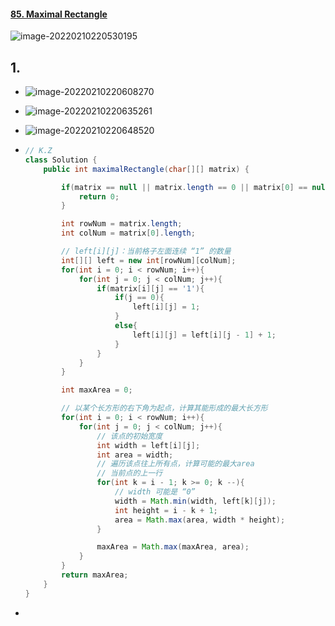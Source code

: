 #### [85. Maximal Rectangle](https://leetcode-cn.com/problems/maximal-rectangle/)

![image-20220210220530195](https://raw.githubusercontent.com/TWDH/Leetcode-From-Zero/pictures/img/image-20220210220530195.png)

## 1.

- ![image-20220210220608270](https://raw.githubusercontent.com/TWDH/Leetcode-From-Zero/pictures/img/image-20220210220608270.png)

- ![image-20220210220635261](https://raw.githubusercontent.com/TWDH/Leetcode-From-Zero/pictures/img/image-20220210220635261.png)

- ![image-20220210220648520](https://raw.githubusercontent.com/TWDH/Leetcode-From-Zero/pictures/img/image-20220210220648520.png)

- ```java
  // K.Z
  class Solution {
      public int maximalRectangle(char[][] matrix) {
  
          if(matrix == null || matrix.length == 0 || matrix[0] == null || matrix[0].length == 0){
              return 0;
          }
  
          int rowNum = matrix.length;
          int colNum = matrix[0].length;
  
          // left[i][j]：当前格子左面连续 “1” 的数量
          int[][] left = new int[rowNum][colNum];
          for(int i = 0; i < rowNum; i++){
              for(int j = 0; j < colNum; j++){
                  if(matrix[i][j] == '1'){
                      if(j == 0){
                          left[i][j] = 1;
                      }
                      else{
                          left[i][j] = left[i][j - 1] + 1;
                      }
                  }
              }
          }
  
          int maxArea = 0;
  
          // 以某个长方形的右下角为起点，计算其能形成的最大长方形
          for(int i = 0; i < rowNum; i++){
              for(int j = 0; j < colNum; j++){
                  // 该点的初始宽度
                  int width = left[i][j];
                  int area = width;
                  // 遍历该点往上所有点，计算可能的最大area
                  // 当前点的上一行
                  for(int k = i - 1; k >= 0; k --){
                      // width 可能是 “0”
                      width = Math.min(width, left[k][j]);
                      int height = i - k + 1;
                      area = Math.max(area, width * height);
                  }
  
                  maxArea = Math.max(maxArea, area);
              }
          }
          return maxArea;
      }
  }
  ```

- 